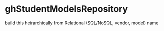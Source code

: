 # ghStudentModelsRepository
build this heirarchically from Relational (SQL/NoSQL, vendor, model) name
